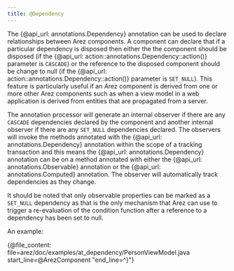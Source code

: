 ```yaml
---
title: @Dependency
---
```


The {@api_url: annotations.Dependency} annotation can be used to declare relationships between Arez
components. A component can declare that if a particular dependency is disposed then either the the component
should be disposed (if the {@api_url: action::annotations.Dependency::action()} parameter is `CASCADE`) or
the reference to the disposed component should be change to null (if the {@api_url: action::annotations.Dependency::action()}
parameter is `SET_NULL`). This feature is particularly useful if an Arez component is derived from one or
more other Arez components such as when a view model in a web application is derived from entities that
are propagated from a server.

The annotation processor will generate an internal observer if there are any `CASCADE` dependencies declared
by the component and another internal observer if there are any `SET_NULL` dependencies declared. The observers
will invoke the methods annotated with the {@api_url: annotations.Dependency} annotation within the scope of
a tracking transaction and this means the {@api_url: annotations.Dependency} annotation can be on a method
annotated with either the {@api_url: annotations.Observable} annotation or the {@api_url: annotations.Computed}
annotation. The observer will automatically track dependencies as they change.

It should be noted that only observable properties can be marked as a `SET_NULL` dependency as that is the
only mechanism that Arez can use to trigger a re-evaluation of the condition function after a reference to
a dependency has been set to null.

An example:

{@file_content: file=arez/doc/examples/at_dependency/PersonViewModel.java start_line=@ArezComponent "end_line=^}"}
